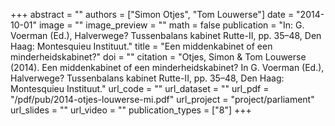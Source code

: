 +++
abstract = ""
authors = ["Simon Otjes", "Tom Louwerse"]
date = "2014-10-01"
image = ""
image_preview = ""
math = false
publication = "In: G. Voerman (Ed.), Halverwege? Tussenbalans kabinet Rutte-II, pp. 35–48, Den Haag: Montesquieu Instituut."
title = "Een middenkabinet of een minderheidskabinet?"
doi = ""
citation = "Otjes, Simon & Tom Louwerse (2014). Een middenkabinet of een minderheidskabinet? In G. Voerman (Ed.), Halverwege? Tussenbalans kabinet Rutte-II, pp. 35–48, Den Haag: Montesquieu Instituut."
url_code = ""
url_dataset = ""
url_pdf = "/pdf/pub/2014-otjes-louwerse-mi.pdf"
url_project = "project/parliament"
url_slides = ""
url_video = ""
publication_types = ["8"]
+++
